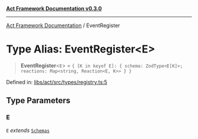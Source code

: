 [**Act Framework Documentation v0.3.0**](../README.md)

***

[Act Framework Documentation](../globals.md) / EventRegister

# Type Alias: EventRegister\<E\>

> **EventRegister**\<`E`\> = `{ [K in keyof E]: { schema: ZodType<E[K]>; reactions: Map<string, Reaction<E, K>> } }`

Defined in: [libs/act/src/types/registry.ts:5](https://github.com/Rotorsoft/act-root/blob/ecf1ab2f895c5bdf2d70db49738046df56c78030/libs/act/src/types/registry.ts#L5)

## Type Parameters

### E

`E` *extends* [`Schemas`](Schemas.md)
